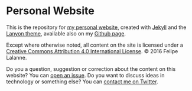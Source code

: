 # Personal Website

This is the repository for [my personal website](http://felipe.lalanne.cl), created with [Jekyll](http://jekyllrb.com) and the [Lanyon theme](http://lanyon.getpoole.com), available also on my [Github page](https://pipex.github.io).

Except where otherwise noted, all content on the site is licensed under a <a href="http://creativecommons.org/licenses/by/4.0/">Creative Commons Attribution 4.0 International License</a>.
  &copy; 2016 Felipe Lalanne.

Do you a question, suggestion or correction about the content on this website? You can [open an issue](https://github.com/pipex.github.io/issues/new). Do you want to discuss ideas in technology or something else?
You can [contact me on Twitter](https://twitter.com/{{site.author.twitter}}).
